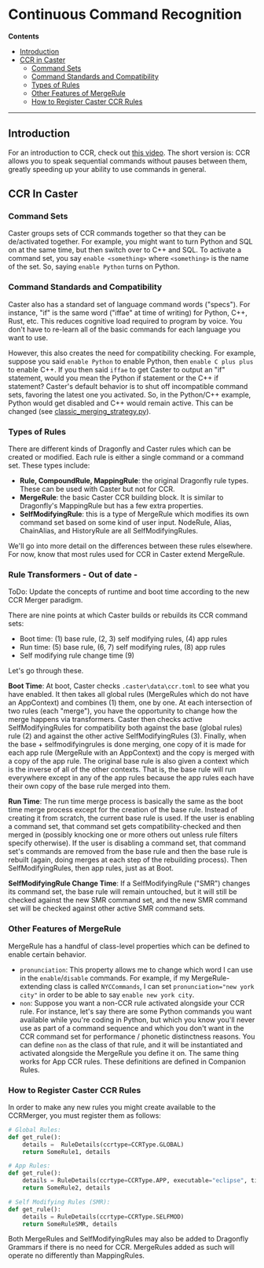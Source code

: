 # Continuous Command Recognition

**Contents**

- [Introduction](#introduction)
- [CCR in Caster](#ccr-in-caster)
  - [Command Sets](#command-sets)
  - [Command Standards and Compatibility](#command-standards-and-compatibility)
  - [Types of Rules](#types-of-rules)
  - [Other Features of MergeRule](#other-features-of-mergerule)
  - [How to Register Caster CCR Rules](#how-to-register-caster-ccr-rules)

------

## Introduction

For an introduction to CCR, check out [this video](http://www.youtube.com/watch?v=g3c5H7sAbBQ). The short version is: CCR allows you to speak sequential commands without pauses between them, greatly speeding up your ability to use commands in general.

## CCR In Caster

### Command Sets

Caster groups sets of CCR commands together so that they can be de/activated together. For example, you might want to turn Python and SQL on at the same time, but then switch over to C++ and SQL. To activate a command set, you say `enable <something>` where `<something>` is the name of the set. So, saying `enable Python` turns on Python.

### Command Standards and Compatibility

Caster also has a standard set of language command words ("specs"). For instance, "if" is the same word ("iffae" at time of writing) for Python, C++, Rust, etc. This reduces cognitive load required to program by voice. You don't have to re-learn all of the basic commands for each language you want to use.

However, this also creates the need for compatibility checking. For example, suppose you said `enable Python` to enable Python, then `enable C plus plus` to enable C++. If you then said `iffae` to get Caster to output an "if" statement, would you mean the Python if statement or the C++ if statement? Caster's default behavior is to shut off incompatible command sets, favoring the latest one you activated. So, in the Python/C++ example, Python would get disabled and C++ would remain active. This can be changed (see [classic_merging_strategy.py](https://github.com/dictation-toolbox/Caster/tree/master/castervoice/lib/merge/ccrmerging2/merging)).

### Types of Rules

There are different kinds of Dragonfly and Caster rules which can be created or modified. Each rule is either a single command or a command set. These types include:

- **Rule, CompoundRule, MappingRule**: the original Dragonfly rule types. These can be used with Caster but not for CCR.
- **MergeRule**: the basic Caster CCR building block. It is similar to Dragonfly's MappingRule but has a few extra properties.
- **SelfModifyingRule**: this is a type of MergeRule which modifies its own command set based on some kind of user input. NodeRule, Alias, ChainAlias, and HistoryRule are all SelfModifyingRules.

We'll go into more detail on the differences between these rules elsewhere. For now, know that most rules used for CCR in Caster extend MergeRule.

### Rule Transformers  - Out of date - 

ToDo: Update the concepts of runtime and boot time according to the new CCR Merger paradigm.

There are nine points at which Caster builds or rebuilds its CCR command sets:

- Boot time: (1) base rule, (2, 3) self modifying rules, (4) app rules
- Run time: (5) base rule, (6, 7) self modifying rules, (8) app rules
- Self modifying rule change time (9)

Let's go through these.

**Boot Time**: At boot, Caster checks `.caster\data\ccr.toml` to see what you have enabled. It then takes all global rules (MergeRules which do not have an AppContext) and combines (1) them, one by one. At each intersection of two rules (each "merge"), you have the opportunity to change how the merge happens via transformers. Caster then checks active SelfModifyingRules for compatibility both against the base (global rules) rule (2) and against the other active SelfModifyingRules (3). Finally, when the base + selfmodifyingrules is done merging, one copy of it is made for each app rule (MergeRule with an AppContext) and the copy is merged with a copy of the app rule. The original base rule is also given a context which is the inverse of all of the other contexts. That is, the base rule will run everywhere except in any of the app rules because the app rules each have their own copy of the base rule merged into them.

**Run Time**: The run time merge process is basically the same as the boot time merge process except for the creation of the base rule. Instead of creating it from scratch, the current base rule is used. If the user is enabling a command set, that command set gets compatibility-checked and then merged in (possibly knocking one or more others out unless rule filters specify otherwise). If the user is disabling a command set, that command set's commands are removed from the base rule and then the base rule is rebuilt (again, doing merges at each step of the rebuilding process). Then SelfModifyingRules, then app rules, just as at Boot.

**SelfModifyingRule Change Time**: If a SelfModifyingRule ("SMR") changes its command set, the base rule will remain untouched, but it will still be checked against the new SMR command set, and the new SMR command set will be checked against other active SMR command sets.

### Other Features of MergeRule

MergeRule has a handful of class-level properties which can be defined to enable certain behavior.

- `pronunciation`: This property allows me to change which word I can use in the `enable`/`disable` commands. For example, if my MergeRule-extending class is called `NYCCommands`, I can set `pronunciation="new york city"` in order to be able to say `enable new york city`.
- `non`: Suppose you want a non-CCR rule activated alongside your CCR rule. For instance, let's say there are some Python commands you want available while you're coding in Python, but which you know you'll never use as part of a command sequence and which you don't want in the CCR command set for performance / phonetic distinctness reasons. You can define `non` as the class of that rule, and it will be instantiated and activated alongside the MergeRule you define it on. The same thing works for App CCR rules. These definitions are defined in Companion Rules.

### How to Register Caster CCR Rules

In order to make any new rules you might create available to the CCRMerger, you must register them as follows:

```python
# Global Rules:
def get_rule():
    details =  RuleDetails(ccrtype=CCRType.GLOBAL)
    return SomeRule1, details

# App Rules:
def get_rule():
    details = RuleDetails(ccrtype=CCRType.APP, executable="eclipse", title="application title")
    return SomeRule2, details

# Self Modifying Rules (SMR):
def get_rule():
    details = RuleDetails(ccrtype=CCRType.SELFMOD)
    return SomeRuleSMR, details

```

Both MergeRules and SelfModifyingRules may also be added to Dragonfly Grammars if there is no need for CCR. MergeRules added as such will operate no differently than MappingRules.
